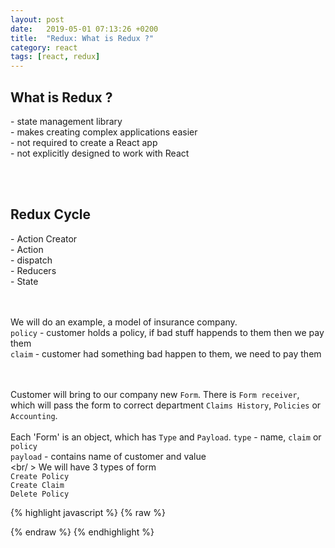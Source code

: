 ```yaml
---
layout: post
date:   2019-05-01 07:13:26 +0200
title:  "Redux: What is Redux ?"
category: react
tags: [react, redux]
---
```


<h2>What is Redux ? </h2>
- state management library <br />
- makes creating complex applications easier <br />
- not required to create a React app <br />
- not explicitly designed to work with React <br />

<br /><br />

<h2>Redux Cycle</h2>
- Action Creator <br />
- Action <br />
- dispatch <br />
- Reducers <br />
- State <br />

<br /><br />
We will do an example, a model of insurance company.
<br />
`policy` - customer holds a policy, if bad stuff happends to them then we pay them<br />
`claim` - customer had something bad happen to them, we need to pay them

<br /><br />
Customer will bring to our company new `Form`. There is `Form receiver`, which will pass the form to correct department `Claims History`, `Policies` or `Accounting`.
<br /><br />
Each 'Form' is an object, which has `Type` and `Payload`.
`type` - name, `claim` or `policy`<br />
`payload` - contains name of customer and value
<br /><br/ >
We will have 3 types of form <br />
`Create Policy` <br />
`Create Claim` <br />
`Delete Policy` <br />

{% highlight javascript %}
{% raw %}

{% endraw %}
{% endhighlight %}

<br /><br />
